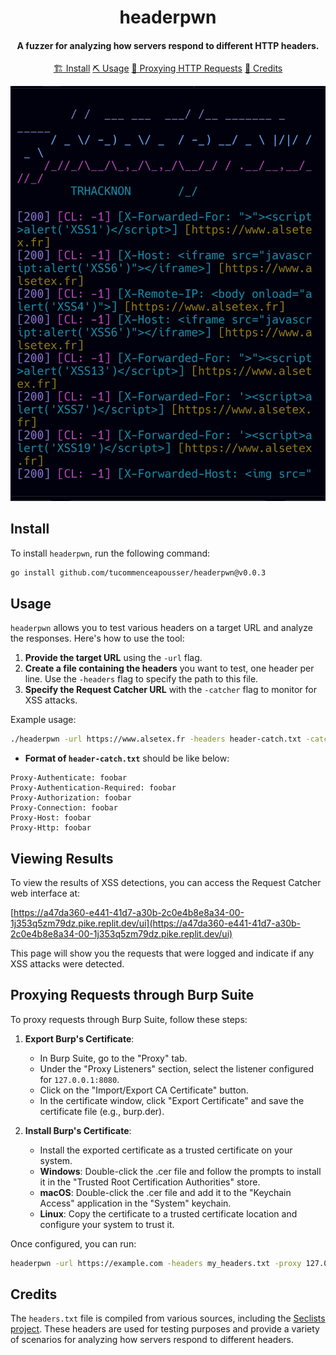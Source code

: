 <h1 align="center">
    headerpwn
    <br>
</h1>

<h4 align="center">A fuzzer for analyzing how servers respond to different HTTP headers.</h4>

<p align="center">
  <a href="#install">🏗️ Install</a>
  <a href="#usage">⛏️ Usage</a>
  <a href="#proxying-requests-through-burp-suite">📡 Proxying HTTP Requests</a>
  <a href="#credits">📜 Credits</a>
  <br>
</p>

<p align="center">
  <img src="https://github.com/tucommenceapousser/headerpwn/blob/main/static/Screenshot_2024-08-03-18-33-42-021_com.android.chrome-edit.jpg?raw=true" alt="headerpwn" />
</p>

## Install
To install `headerpwn`, run the following command:

```sh
go install github.com/tucommenceapousser/headerpwn@v0.0.3
```

## Usage
`headerpwn` allows you to test various headers on a target URL and analyze the responses. Here's how to use the tool:

1. **Provide the target URL** using the `-url` flag.
2. **Create a file containing the headers** you want to test, one header per line. Use the `-headers` flag to specify the path to this file.
3. **Specify the Request Catcher URL** with the `-catcher` flag to monitor for XSS attacks.

Example usage:

```sh
./headerpwn -url https://www.alsetex.fr -headers header-catch.txt -catcher https://a47da360-e441-41d7-a30b-2c0e4b8e8a34-00-1j353q5zm79dz.pike.replit.dev/__xss_detected__ -output xss_results.txt
```

- **Format of `header-catch.txt`** should be like below:

```plaintext
Proxy-Authenticate: foobar
Proxy-Authentication-Required: foobar
Proxy-Authorization: foobar
Proxy-Connection: foobar
Proxy-Host: foobar
Proxy-Http: foobar
```

## Viewing Results
To view the results of XSS detections, you can access the Request Catcher web interface at:

[https://a47da360-e441-41d7-a30b-2c0e4b8e8a34-00-1j353q5zm79dz.pike.replit.dev/ui](https://a47da360-e441-41d7-a30b-2c0e4b8e8a34-00-1j353q5zm79dz.pike.replit.dev/ui)

This page will show you the requests that were logged and indicate if any XSS attacks were detected.

## Proxying Requests through Burp Suite
To proxy requests through Burp Suite, follow these steps:

1. **Export Burp's Certificate**:
    - In Burp Suite, go to the "Proxy" tab.
    - Under the "Proxy Listeners" section, select the listener configured for `127.0.0.1:8080`.
    - Click on the "Import/Export CA Certificate" button.
    - In the certificate window, click "Export Certificate" and save the certificate file (e.g., burp.der).

2. **Install Burp's Certificate**:
    - Install the exported certificate as a trusted certificate on your system. 
    - **Windows**: Double-click the .cer file and follow the prompts to install it in the "Trusted Root Certification Authorities" store.
    - **macOS**: Double-click the .cer file and add it to the "Keychain Access" application in the "System" keychain.
    - **Linux**: Copy the certificate to a trusted certificate location and configure your system to trust it.

Once configured, you can run:

```sh
headerpwn -url https://example.com -headers my_headers.txt -proxy 127.0.0.1:8080
```

## Credits
The `headers.txt` file is compiled from various sources, including the [Seclists project](https://github.com/danielmiessler/SecLists). These headers are used for testing purposes and provide a variety of scenarios for analyzing how servers respond to different headers.
